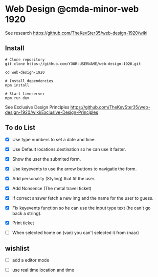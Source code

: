 # Web Design @cmda-minor-web 1920

See research https://github.com/TheKevSter35/web-design-1920/wiki


## Install 

```
# Clone repository
git clone https://github.com/YOUR-USERNAME/web-design-1920.git

cd web-design-1920

# Install dependencies
npm install

# Start liveserver
npm run dev
```

See Exclusive Design Principles https://github.com/TheKevSter35/web-design-1920/wiki/Exclusive-Design-Principles

## To do List
- [x] Use  type numbers to set a date and time.
- [x] Use Default locations.destination so he can use it faster.
- [x] Show the user the submited form. 
- [x] Use keyevents to use the arrow buttons to navigatie the form.
- [x] Add personality (Styling) that fit the user.
- [x] Add Nonsence (The metal travel ticket)
- [x] If correct answer fetch a new img and the name for the user to guess.
- [x] Fix keyevents function so he can use the input type text (he can't go back a string).
- [x] Print ticket
- [ ] When selected home on (van) you can't selected it from (naar)




## wishlist

- [ ] add a editor mode
- [ ] use real time location and time

